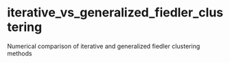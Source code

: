 # iterative_vs_generalized_fiedler_clustering
Numerical comparison of iterative and generalized fiedler clustering methods

